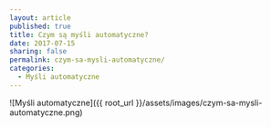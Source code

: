 ```yaml
---
layout: article
published: true
title: Czym są myśli automatyczne?
date: 2017-07-15
sharing: false
permalink: czym-sa-mysli-automatyczne/
categories:
  - Myśli automatyczne
---
```


![Myśli automatyczne]({{ root_url }}/assets/images/czym-sa-mysli-automatyczne.png)
